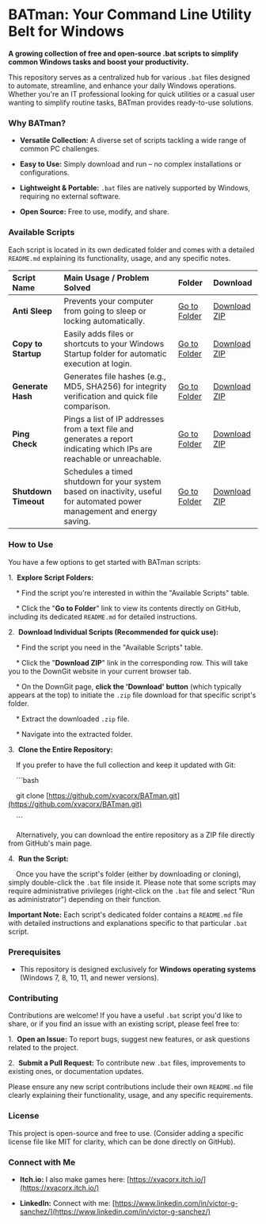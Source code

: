 # BATman: Your Command Line Utility Belt for Windows



**A growing collection of free and open-source .bat scripts to simplify common Windows tasks and boost your productivity.**



This repository serves as a centralized hub for various `.bat` files designed to automate, streamline, and enhance your daily Windows operations. Whether you're an IT professional looking for quick utilities or a casual user wanting to simplify routine tasks, BATman provides ready-to-use solutions.



### Why BATman?



* **Versatile Collection:** A diverse set of scripts tackling a wide range of common PC challenges.

* **Easy to Use:** Simply download and run – no complex installations or configurations.

* **Lightweight & Portable:** `.bat` files are natively supported by Windows, requiring no external software.

* **Open Source:** Free to use, modify, and share.



### Available Scripts



Each script is located in its own dedicated folder and comes with a detailed `README.md` explaining its functionality, usage, and any specific notes.



| Script Name       | Main Usage / Problem Solved                                          | Folder                                                                        | Download                                                                                                      |
| :---------------- | :------------------------------------------------------------------- | :---------------------------------------------------------------------------- | :------------------------------------------------------------------------------------------------------------ |
| **Anti Sleep** | Prevents your computer from going to sleep or locking automatically. | [Go to Folder](https://github.com/xvacorx/BATman/tree/main/Anti%20Sleep)      | [Download ZIP](https://minhaskamal.github.io/DownGit/#/home?url=https:%2F%2Fgithub.com%2Fxvacorx%2FBATman%2Ftree%2Fmain%2FAnti%20Sleep) |
| **Copy to Startup** | Easily adds files or shortcuts to your Windows Startup folder for automatic execution at login. | [Go to Folder](https://github.com/xvacorx/BATman/tree/main/Copy%20to%20Startup) | [Download ZIP](https://minhaskamal.github.io/DownGit/#/home?url=https:%2F%2Fgithub.com%2Fxvacorx%2FBATman%2Ftree%2Fmain%2FCopy%20to%20Startup) |
| **Generate Hash** | Generates file hashes (e.g., MD5, SHA256) for integrity verification and quick file comparison. | [Go to Folder](https://github.com/xvacorx/BATman/tree/main/Generate%20Hash) | [Download ZIP](https://minhaskamal.github.io/DownGit/#/home?url=https:%2F%2Fgithub.com%2Fxvacorx%2FBATman%2Ftree%2Fmain%2FGenerate%20Hash) |
| **Ping Check** | Pings a list of IP addresses from a text file and generates a report indicating which IPs are reachable or unreachable. | [Go to Folder](https://github.com/xvacorx/BATman/tree/main/Ping%20Check)      | [Download ZIP](https://minhaskamal.github.io/DownGit/#/home?url=https:%2F%2Fgithub.com%2Fxvacorx%2FBATman%2Ftree%2Fmain%2FPing%20Check) |
| **Shutdown Timeout** | Schedules a timed shutdown for your system based on inactivity, useful for automated power management and energy saving. | [Go to Folder](https://github.com/xvacorx/BATman/tree/main/Shutdown%20Timeout) | [Download ZIP](https://minhaskamal.github.io/DownGit/#/home?url=https:%2F%2Fgithub.com%2Fxvacorx%2FBATman%2Ftree%2Fmain%2FShutdown%20Timeout) |


### How to Use



You have a few options to get started with BATman scripts:



1.  **Explore Script Folders:**

    * Find the script you're interested in within the "Available Scripts" table.

    * Click the "**Go to Folder**" link to view its contents directly on GitHub, including its dedicated `README.md` for detailed instructions.



2.  **Download Individual Scripts (Recommended for quick use):**

    * Find the script you need in the "Available Scripts" table.

    * Click the "**Download ZIP**" link in the corresponding row. This will take you to the DownGit website in your current browser tab.

    * On the DownGit page, **click the 'Download' button** (which typically appears at the top) to initiate the `.zip` file download for that specific script's folder.

    * Extract the downloaded `.zip` file.

    * Navigate into the extracted folder.



3.  **Clone the Entire Repository:**

    If you prefer to have the full collection and keep it updated with Git:

    ```bash

    git clone [https://github.com/xvacorx/BATman.git](https://github.com/xvacorx/BATman.git)

    ```

    Alternatively, you can download the entire repository as a ZIP file directly from GitHub's main page.



4.  **Run the Script:**

    Once you have the script's folder (either by downloading or cloning), simply double-click the `.bat` file inside it. Please note that some scripts may require administrative privileges (right-click on the `.bat` file and select "Run as administrator") depending on their function.



**Important Note:** Each script's dedicated folder contains a `README.md` file with detailed instructions and explanations specific to that particular `.bat` script.



### Prerequisites



* This repository is designed exclusively for **Windows operating systems** (Windows 7, 8, 10, 11, and newer versions).



### Contributing



Contributions are welcome! If you have a useful `.bat` script you'd like to share, or if you find an issue with an existing script, please feel free to:



1.  **Open an Issue:** To report bugs, suggest new features, or ask questions related to the project.

2.  **Submit a Pull Request:** To contribute new `.bat` files, improvements to existing ones, or documentation updates.



Please ensure any new script contributions include their own `README.md` file clearly explaining their functionality, usage, and any specific requirements.



### License



This project is open-source and free to use. (Consider adding a specific license file like MIT for clarity, which can be done directly on GitHub).



### Connect with Me



* **Itch.io:** I also make games here: [https://xvacorx.itch.io/](https://xvacorx.itch.io/)

* **LinkedIn:** Connect with me: [https://www.linkedin.com/in/victor-g-sanchez/](https://www.linkedin.com/in/victor-g-sanchez/)
